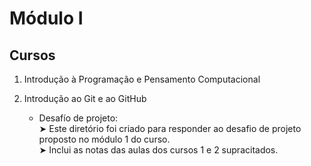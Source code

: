 # Módulo I 

## Cursos

1. Introdução à Programação e Pensamento Computacional

2. Introdução ao Git e ao GitHub
    * Desafío de projeto:<br>
        ➤ Este diretório foi criado para responder ao desafio de projeto proposto no módulo 1 do curso.<br>
        ➤ Inclui as notas das aulas dos cursos 1 e 2 supracitados. 


